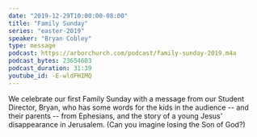 ```yaml
---
date: "2019-12-29T10:00:00-08:00"
title: "Family Sunday"
series: "easter-2019"
speaker: "Bryan Cobley"
type: message
podcast: https://arborchurch.com/podcast/family-sunday-2019.m4a
podcast_bytes: 23654603
podcast_duration: 31:39
youtube_id: -E-wldFHIMQ
---
```


We celebrate our first Family Sunday with a message from our Student Director, Bryan, who has some words for the kids in the audience -- and their parents -- from Ephesians, and the story of a young Jesus' disappearance in Jerusalem. (Can you imagine losing the Son of God?)

